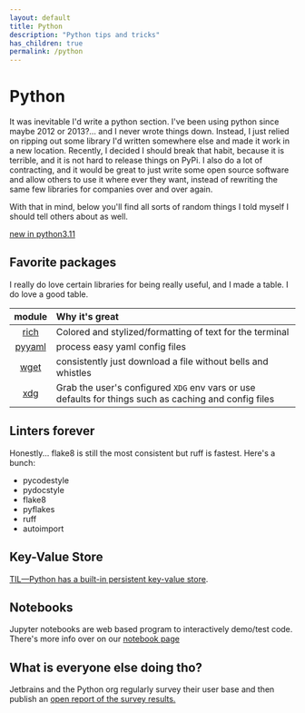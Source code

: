 ```yaml
---
layout: default
title: Python
description: "Python tips and tricks"
has_children: true
permalink: /python
---
```


# Python
It was inevitable I'd write a python section. I've been using python since
maybe 2012 or 2013?... and I never wrote things down. Instead, I just
relied on ripping out some library I'd written somewhere else and made it work
in a new location. Recently, I decided I should break that habit, because it is
terrible, and it is not hard to release things on PyPi. I also do a
lot of contracting, and it would be great to just write some open source
software and allow others to use it where ever they want, instead of rewriting
the same few libraries for companies over and over again.

With that in mind, below you'll find all sorts of random things I told myself
I should tell others about as well.

[new in python3.11](https://12ft.io/proxy?q=https%3A%2F%2Frealpython.com%2Fpython311-new-features%2F)

## Favorite packages
I really do love certain libraries for being really useful, and I made a table.
I do love a good table.

|  module  | Why it's great                                                                                        |
|:--------:|:------------------------------------------------------------------------------------------------------|
|  [rich]  | Colored and stylized/formatting of text for the terminal                                              |
| [pyyaml] | process easy yaml config files                                                                        |
|  [wget]  | consistently just download a file without bells and whistles                                          |
|   [xdg]  | Grab the user's configured `XDG` env vars or use defaults for things such as caching and config files |

## Linters forever
Honestly... flake8 is still the most consistent but ruff is fastest. Here's a bunch:
- pycodestyle
- pydocstyle
- flake8
- pyflakes
- ruff
- autoimport

## Key-Value Store
[TIL—Python has a built-in persistent key-value store](https://remusao.github.io/posts/python-dbm-module.html).

## Notebooks
Jupyter notebooks are web based program to interactively demo/test code. There's more info over on our [notebook page](/python/notebook)


## What is everyone else doing tho?
Jetbrains and the Python org regularly survey their user base and then publish
an [open report of the survey results.](https://lp.jetbrains.com/python-developers-survey-2021/)


[rich]: https://github.com/Textualize/rich
[pyyaml]: https://github.com/yaml/pyyaml
[wget]: https://pypi.org/project/wget/
[xdg]: https://pypi.org/project/xdg/
